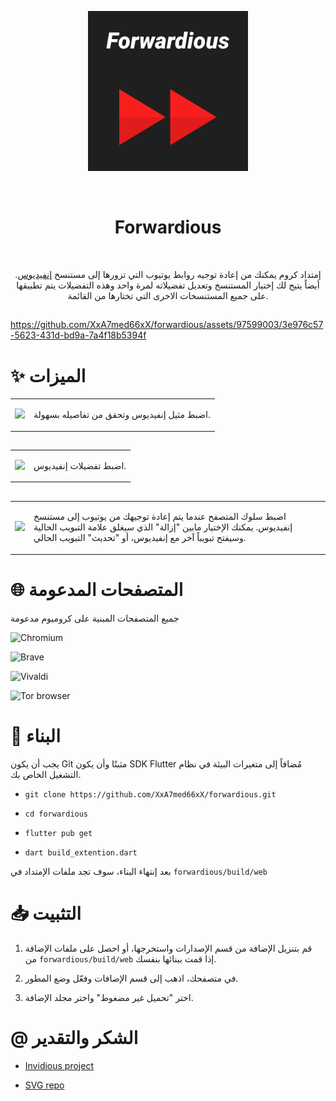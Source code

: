 <p align="center">
  <img src="https://github.com/XxA7med66xX/forwardious/blob/development/web/icons/favicon.svg" />
</p>

<br/>
<h1 align="center">Forwardious</h1>
<br/>

<p align="center">
  إمتداد كروم يمكنك من إعادة توجيه روابط يوتيوب التي تزورها إلى مستنسخ <a href="https://github.com/iv-org/invidious">إنفيديوس</a>.
  أيضاً يتيح لك إختيار المستنسخ وتعديل تفضيلاته لمرة واحد وهذه التفضيلات يتم تطبيقها
  على جميع المستنسخات الاخرى التي تختارها من القائمة.
</p>


##

https://github.com/XxA7med66xX/forwardious/assets/97599003/3e976c57-5623-431d-bd9a-7a4f18b5394f

# ✨️ الميزات 

<table>
  <tr>
    <td>
      <img src="https://github.com/XxA7med66xX/forwardious/assets/97599003/1b4da7c7-90a0-44d9-a61b-68969ff09b85" width="300" />
    </td>
    <td>
      <p>
        اضبط مثيل إنفيديوس وتحقق من تفاصيله بسهولة.
      </p>
    </td>
  </tr>
</table>

##

<table>
  <tr>
    <td>
      <img src="https://github.com/XxA7med66xX/forwardious/assets/97599003/f9ca9708-696d-4022-9ce7-9e0eb96c3534" width="300" />
    </td>
    <td>
      <p>
        اضبط تفضيلات إنفيديوس.
      </p>
    </td>
  </tr>
</table>

##

<table>
  <tr>
    <td>
      <img src="https://github.com/XxA7med66xX/forwardious/assets/97599003/35bb0c30-d864-4d7c-bcd9-677ab7588322" width="500" />
    </td>
    <td>
      <p>
        اضبط سلوك المتصفح عندما يتم إعادة توجيهك من يوتيوب إلى مستنسخ إنفيديوس.
        يمكنك الإختيار مابين "إزالة" الذي سيغلق علامة التبويب الحالية وسيفتح تبويباً آخر مع إنفيديوس، أو "تحديث" التبويب الحالي.
      </p>
    </td>
  </tr>
</table>

# 🌐 المتصفحات المدعومة

جميع المتصفحات المبنية على كروميوم مدعومة

![Chromium](https://img.shields.io/badge/Chromium-4285F4?style=for-the-badge&logo=Google-chrome&logoColor=white)

![Brave](https://img.shields.io/badge/Brave-FF1B2D?style=for-the-badge&logo=Brave&logoColor=white)

![Vivaldi](https://img.shields.io/badge/Vivaldi-EF3939?style=for-the-badge&logo=Vivaldi&logoColor=white)

![Tor browser](https://img.shields.io/badge/Tor_Browser-7D4698?style=for-the-badge&logo=Tor-Browser&logoColor=white)

# 🔧 البناء

يجب أن يكون Git مثبتًا وأن يكون SDK Flutter مُضافاً إلى متغيرات البيئة في نظام التشغيل الخاص بك.

- `git clone https://github.com/XxA7med66xX/forwardious.git`

- `cd forwardious`

- `flutter pub get`

- `dart build_extention.dart`

بعد إنتهاء البناء، سوف تجد ملفات الإمتداد في `forwardious/build/web`

# 📥 التثبيت

1. قم بتنزيل الإضافة من قسم الإصدارات واستخرجها، أو احصل على ملفات الإضافة من `forwardious/build/web` إذا قمت ببنائها بنفسك.

2. في متصفحك، اذهب إلى قسم الإضافات وفعّل وضع المطور.

3. اختر "تحميل غير مضغوط" واختر مجلد الإضافة.

# @ الشكر والتقدير

- [Invidious project](https://github.com/iv-org/invidious)

- [SVG repo](https://www.svgrepo.com/svg/292057/forward-fast-forward)